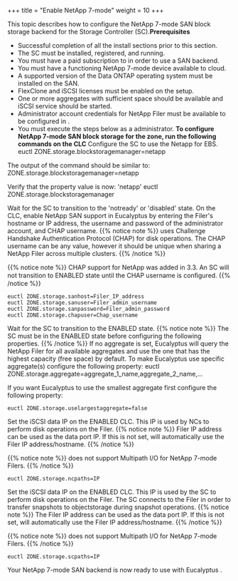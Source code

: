 +++
title = "Enable NetApp 7-mode"
weight = 10
+++

This topic describes how to configure the NetApp 7-mode SAN block storage backend for the Storage Controller (SC).**Prerequisites** 

* Successful completion of all the install sections prior to this section. 
* The SC must be installed, registered, and running. 
* You must have a paid subscription to in order to use a SAN backend. 
* You must have a functioning NetApp 7-mode device available to cloud. 
* A supported version of the Data ONTAP operating system must be installed on the SAN. 
* FlexClone and iSCSI licenses must be enabled on the setup. 
* One or more aggregates with sufficient space should be available and iSCSI service should be started. 
* Administrator account credentials for NetApp Filer must be available to be configured in . 
* You must execute the steps below as a administrator. 
**To configure NetApp 7-mode SAN block storage for the zone, run the following commands on the CLC** Configure the SC to use the Netapp for EBS. 
    euctl ZONE.storage.blockstoragemanager=netapp

The output of the command should be similar to: 
    ZONE.storage.blockstoragemanager=netapp

Verify that the property value is now: 'netapp' 
    euctl ZONE.storage.blockstoragemanager

Wait for the SC to transition to the 'notready' or 'disabled' state. On the CLC, enable NetApp SAN support in Eucalyptus by entering the Filer's hostname or IP address, the username and password of the administrator account, and CHAP username. 
{{% notice note %}}
uses Challenge Handshake Authentication Protocol (CHAP) for disk operations. The CHAP username can be any value, however it should be unique when sharing a NetApp Filer across multiple clusters. 
{{% /notice %}}

{{% notice note %}}
CHAP support for NetApp was added in 3.3. An SC will not transition to ENABLED state until the CHAP username is conﬁgured. 
{{% /notice %}}

    euctl ZONE.storage.sanhost=Filer_IP_address 
    euctl ZONE.storage.sanuser=Filer_admin_username
    euctl ZONE.storage.sanpassword=Filer_admin_password 
    euctl ZONE.storage.chapuser=Chap_username

Wait for the SC to transition to the ENABLED state. 
{{% notice note %}}
The SC must be in the ENABLED state before configuring the following properties. 
{{% /notice %}}
If no aggregate is set, Eucalyptus will query the NetApp Filer for all available aggregates and use the one that has the highest capacity (free space) by default. To make Eucalyptus use specific aggregate(s) configure the following property: 
    euctl ZONE.storage.aggregate=aggregate_1_name,aggregate_2_name,...

If you want Eucalyptus to use the smallest aggregate first configure the following property: 


    euctl ZONE.storage.uselargestaggregate=false

Set the iSCSI data IP on the ENABLED CLC. This IP is used by NCs to perform disk operations on the Filer. 
{{% notice note %}}
Filer IP address can be used as the data port IP. If this is not set, will automatically use the Filer IP address/hostname. 
{{% /notice %}}

{{% notice note %}}
does not support Multipath I/O for NetApp 7-mode Filers. 
{{% /notice %}}

    euctl ZONE.storage.ncpaths=IP

Set the iSCSI data IP on the ENABLED CLC. This IP is used by the SC to perform disk operations on the Filer. The SC connects to the Filer in order to transfer snapshots to objectstorage during snapshot operations. 
{{% notice note %}}
The Filer IP address can be used as the data port IP. If this is not set, will automatically use the Filer IP address/hostname. 
{{% /notice %}}

{{% notice note %}}
does not support Multipath I/O for NetApp 7-mode Filers. 
{{% /notice %}}

    euctl ZONE.storage.scpaths=IP

Your NetApp 7-mode SAN backend is now ready to use with Eucalyptus . 